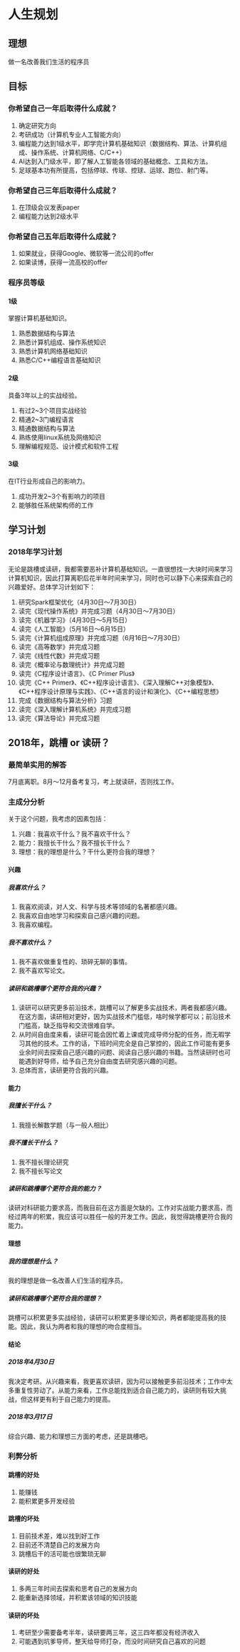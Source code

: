 # 人生规划

## 理想
做一名改善我们生活的程序员

## 目标

### 你希望自己一年后取得什么成就？
1. 确定研究方向
2. 考研成功（计算机专业人工智能方向）
3. 编程能力达到1级水平，即学完计算机基础知识（数据结构、算法、计算机组成、操作系统、计算机网络、C/C++）
4. AI达到入门级水平，即了解人工智能各领域的基础概念、工具和方法。
5. 足球基本功有所提高，包括停球、传球、控球、运球、跑位、射门等。

### 你希望自己三年后取得什么成就？
1. 在顶级会议发表paper
2. 编程能力达到2级水平

### 你希望自己五年后取得什么成就？
1. 如果就业，获得Google、微软等一流公司的offer
2. 如果读博，获得一流高校的offer

### 程序员等级

#### 1级
掌握计算机基础知识。

1. 熟悉数据结构与算法
2. 熟悉计算机组成、操作系统知识
3. 熟悉计算机网络基础知识
4. 熟悉C/C++编程语言基础知识

#### 2级
具备3年以上的实战经验。

1. 有过2~3个项目实战经验
2. 精通2~3门编程语言
3. 精通数据结构与算法
4. 熟练使用linux系统及网络知识
5. 理解编程规范、设计模式和软件工程

#### 3级
在IT行业形成自己的影响力。

1. 成功开发2~3个有影响力的项目
2. 能够胜任系统架构师的工作

## 学习计划

### 2018年学习计划
无论是跳槽或读研，我都需要恶补计算机基础知识。一直很想找一大块时间来学习计算机知识，因此打算离职后花半年时间来学习，同时也可以静下心来探索自己的兴趣爱好。总体学习计划如下：
1. 研究Spark框架优化（4月30日～7月30日）
2. 读完《现代操作系统》并完成习题（4月30日～7月30日）
3. 读完《机器学习》（4月30日～5月15日）
4. 读完《人工智能》（5月16日～6月15日）
5. 读完《计算机组成原理》并完成习题（6月16日～7月30日）
6. 读完《高等数学》并完成习题
7. 读完《线性代数》并完成习题
8. 读完《概率论与数理统计》并完成习题
9. 读完《C程序设计语言》、《C Primer Plus》
10. 读完《C++ Primer》、《C++程序设计语言》、《深入理解C++对象模型》、《C++程序设计原理与实践》、《C++语言的设计和演化》、《C++编程思想》
11. 完成《数据结构与算法分析》习题
12. 读完《深入理解计算机系统》并完成习题
13. 读完《算法导论》并完成习题

## 2018年，跳槽 or 读研？

### 最简单实用的解答

7月底离职。8月～12月备考复习，考上就读研，否则找工作。

### 主成分分析
关于这个问题，我考虑的因素包括：
1. 兴趣：我喜欢干什么？我不喜欢干什么？
2. 能力：我擅长干什么？我不擅长干什么？
3. 理想：我的理想是什么？干什么更符合我的理想？

#### 兴趣

##### 我喜欢什么？
1. 我喜欢阅读，对人文、科学与技术等领域的名著都感兴趣。
2. 我喜欢自由地学习和探索自己感兴趣的问题。
3. 我喜欢编程。

##### 我不喜欢什么？
1. 我不喜欢做重复性的、琐碎无聊的事情。
2. 我不喜欢写论文。

##### 读研和跳槽哪个更符合我的兴趣？

1. 读研可以研究更多前沿技术，跳槽可以了解更多实战技术，两者我都感兴趣。在这方面，读研相对更好，因为实战技术门槛低，啥时候学都可以；前沿技术门槛高，缺乏指导和交流很难自学。
2. 从时间自由度来看，读研可能会因忙着上课或完成导师分配的任务，而无暇学习其他的技术。工作的话，下班时间完全是自己掌控的，因此工作可能有更多业余时间去探索自己感兴趣的问题、阅读自己感兴趣的书籍。当然读研时也可能遇到好导师，给予自己充分自由度去研究感兴趣的问题。
3. 总体而言，读研更符合我的兴趣。

#### 能力

##### 我擅长干什么？
1. 我擅长解数学题（与一般人相比）

##### 我不擅长干什么？
1. 我不擅长理论研究
2. 我不擅长写论文

##### 读研和跳槽哪个更符合我的能力？
读研对科研能力要求高，而我目前在这方面是欠缺的。工作对实战能力要求高，而经过两年的积累，我应该可以胜任一般的开发工作。因此，我觉得跳槽更符合我的能力。

#### 理想

##### 我的理想是什么？
我的理想是做一名改善人们生活的程序员。

##### 读研和跳槽哪个更符合我的理想？
跳槽可以积累更多实战经验，读研可以积累更多理论知识，两者都能提高我的技能。因此，我认为两者和我的理想的吻合度相当。

#### 结论

##### 2018年4月30日
我决定考研。从兴趣来看，我更喜欢读研，因为可以接触更多前沿技术；工作中太多重复性劳动了。从能力来看，工作总能找到适合自己能力的，读研则有较大挑战，但这样更有利于自己能力的提高。

##### 2018年3月17日
综合兴趣、能力和理想三方面的考虑，还是跳槽吧。

### 利弊分析

#### 跳槽的好处
1. 能赚钱
2. 能积累更多开发经验

#### 跳槽的坏处
1. 目前技术差，难以找到好工作
2. 目前还不清楚自己的发展方向
3. 跳槽后干的活可能也很繁琐无聊

#### 读研的好处
1. 多两三年时间去探索和思考自己的发展方向
2. 能重新选择领域，并积累该领域的知识技能

#### 读研的坏处
1. 考研至少需要备考半年，读研要两三年，这三四年都没有经济收入
2. 可能遇到坑爹导师，整天给导师打杂，而没时间研究自己喜欢的问题

